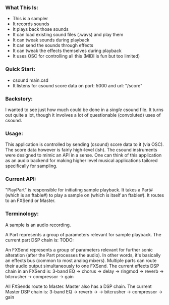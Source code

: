 
### What This Is:
- This is a sampler
- It records sounds
- It plays back those sounds
- It can load existing sound files (.wavs) and play them
- It can tweak sounds during playback
- It can send the sounds through effects
- It can tweak the effects themselves during playback
- It uses OSC for controlling all this (MIDI is fun but too limited)

### Quick Start:
- csound main.csd
- It listens for csound score data on port: 5000 and url: "/score"

### Backstory:

I wanted to see just how much could be done in a *single* csound file.
It turns out quite a lot, though it involves a lot of questionable (convoluted) uses of csound.

### Usage:

This application is controlled by sending (csound) score data to it (via OSC).
The score data however is fairly high-level (ish).  The csound instruments
were designed to mimic an API in a sense.  One can think of this application as
an audio backend for making higher level musical applications tailored specifically for sampling.

### Current API:

"PlayPart" is responsible for initiating sample playback.  It takes a
Part# (which is an ftable#) to play a sample on (which is itself an ftable#).
It routes to an FXSend or Master.



### Terminology:

A sample is an audio recording.

A Part represents a group of parameters relevant for sample playback.
The current part DSP chain is:
TODO:

An FXSend represents a group of parameters relevant for further
sonic alteration (after the Part processes the audio). In other words,
it's basically an effects bus (common to most analog mixers).
Multiple parts can route their audio output simultaneously to one FXSend.
The current effects DSP chain in an FXSend is:
    3-band EQ -> chorus -> delay -> ringmod -> reverb -> bitcrusher -> compressor -> gain

All FXSends route to Master.  Master also has a DSP chain.
The current Master DSP chain is:
    3-band EQ -> reverb -> -> bitcrusher -> compressor -> gain

